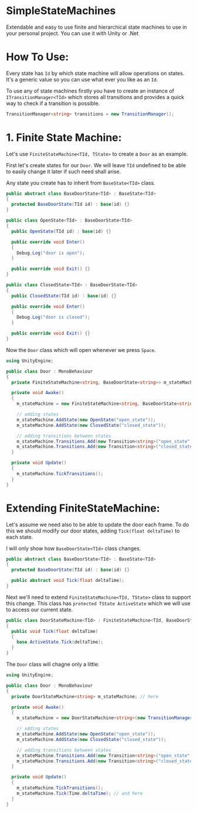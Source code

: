 # SimpleStateMachines
Extendable and easy to use finite and hierarchical state machines to use in your personal project.
You can use it with Unity or .Net

# How To Use:
Every state has ```Id``` by which state machine will allow operations on states. It's a generic value so you can use what ever you like as an ```Id```.

To use any of state machines firstly you have to create an instance of ```ITransitionManager<TId>``` which stores all transitions and provides a quick way to check if a transition is possible.

```csharp
TransitionManager<string> transitions = new TransitionManager();
```

# 1. Finite State Machine:
Let's use ```FiniteStateMachine<TId, TState>``` to create a ```Door``` as an example.

First let's create states for our ```Door```. We will leave ```TId``` undefined to be able to easily change it later if such need shall arise.

Any state you create has to inherit from ```BaseState<TId>``` class.
```csharp
public abstract class BaseDoorState<TId> : BaseState<TId>
{
  protected BaseDoorState(TId id) : base(id) {}
}
```
```csharp
public class OpenState<TId> : BaseDoorState<TId>
{
  public OpenState(TId id) : base(id) {}

  public override void Enter()
  {
    Debug.Log("door is open");
  }

  public override void Exit() {}
}
```
```csharp
public class ClosedState<TId> : BaseDoorState<TId>
{
  public ClosedState(TId id) : base(id) {}

  public override void Enter()
  {
    Debug.Log("door is closed");
  }

  public override void Exit() {}
}
```

Now the ```Door``` class which will open whenever we press ```Space```.

```csharp
using UnityEngine;

public class Door : MonoBehaviour
{
  private FiniteStateMachine<string, BaseDoorState<string>> m_stateMachine;

  private void Awake()
  {
    m_stateMachine = new FiniteStateMachine<string, BaseDoorState<string>>(new TransitionManager());

    // adding states
    m_stateMachine.AddState(new OpenState("open_state"));
    m_stateMachine.AddState(new ClosedState("closed_state"));

    // adding transitions between states
    m_stateMachine.Transitions.Add(new Transition<string>("open_state", "closed_state", () => Input.GetKeyDown(KeyCode.Space)));
    m_stateMachine.Transitions.Add(new Transition<string>("closed_state", "open_state", () => Input.GetKeyDown(KeyCode.Space)));
  }

  private void Update()
  {
    m_stateMachine.TickTransitions();
  }
}
```

# Extending FiniteStateMachine:
Let's assume we need also to be able to update the door each frame.
To do this we should modify our door states, adding ```Tick(float deltaTime)``` to each state.

I will only show how ```BaseDoorState<TId>``` class changes.

```csharp
public abstract class BaseDoorState<TId> : BaseState<TId>
{
  protected BaseDoorState(TId id) : base(id) {}

  public abstract void Tick(float deltaTime);
}
```

Next we'll need to extend ```FiniteStateMachine<TId, TState>``` class to support this change. This class has ```protected TState ActiveState``` which we will use to access our current state.

```csharp
public class DoorStateMachine<TId> : FiniteStateMachine<TId, BaseDoorState<TId>>
{
  public void Tick(float deltaTime)
  {
    base.ActiveState.Tick(deltaTime);
  }
}
```

The ```Door``` class will chagne only a little:

```csharp
using UnityEngine;

public class Door : MonoBehaviour
{
  private DoorStateMachine<string> m_stateMachine; // here

  private void Awake()
  {
    m_stateMachine = new DoorStateMachine<string>(new TransitionManager()); // here

    // adding states
    m_stateMachine.AddState(new OpenState("open_state"));
    m_stateMachine.AddState(new ClosedState("closed_state"));

    // adding transitions between states
    m_stateMachine.Transitions.Add(new Transition<string>("open_state", "closed_state", () => Input.GetKeyDown(KeyCode.Space)));
    m_stateMachine.Transitions.Add(new Transition<string>("closed_state", "open_state", () => Input.GetKeyDown(KeyCode.Space)));
  }

  private void Update()
  {
    m_stateMachine.TickTransitions();
    m_stateMachine.Tick(Time.deltaTime); // and here
  }
}
```
